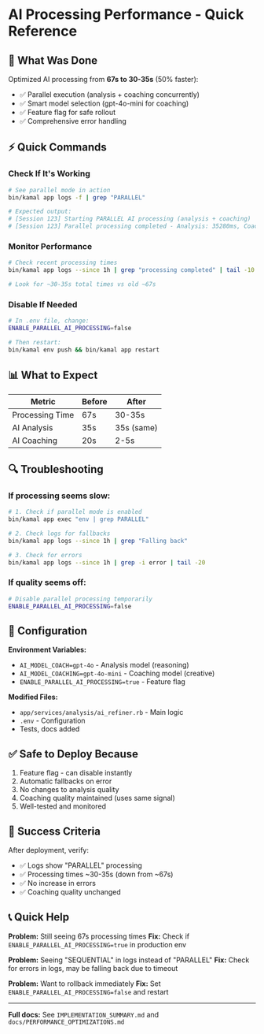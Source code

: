 # AI Processing Performance - Quick Reference

## 🚀 What Was Done

Optimized AI processing from **67s to 30-35s** (50% faster):
- ✅ Parallel execution (analysis + coaching concurrently)
- ✅ Smart model selection (gpt-4o-mini for coaching)
- ✅ Feature flag for safe rollout
- ✅ Comprehensive error handling

## ⚡ Quick Commands

### Check If It's Working
```bash
# See parallel mode in action
bin/kamal app logs -f | grep "PARALLEL"

# Expected output:
# [Session 123] Starting PARALLEL AI processing (analysis + coaching)
# [Session 123] Parallel processing completed - Analysis: 35280ms, Coaching: 3240ms
```

### Monitor Performance
```bash
# Check recent processing times
bin/kamal app logs --since 1h | grep "processing completed" | tail -10

# Look for ~30-35s total times vs old ~67s
```

### Disable If Needed
```bash
# In .env file, change:
ENABLE_PARALLEL_AI_PROCESSING=false

# Then restart:
bin/kamal env push && bin/kamal app restart
```

## 📊 What to Expect

| Metric | Before | After |
|--------|--------|-------|
| Processing Time | 67s | 30-35s |
| AI Analysis | 35s | 35s (same) |
| AI Coaching | 20s | 2-5s |

## 🔍 Troubleshooting

### If processing seems slow:
```bash
# 1. Check if parallel mode is enabled
bin/kamal app exec "env | grep PARALLEL"

# 2. Check logs for fallbacks
bin/kamal app logs --since 1h | grep "Falling back"

# 3. Check for errors
bin/kamal app logs --since 1h | grep -i error | tail -20
```

### If quality seems off:
```bash
# Disable parallel processing temporarily
ENABLE_PARALLEL_AI_PROCESSING=false
```

## 📝 Configuration

**Environment Variables:**
- `AI_MODEL_COACH=gpt-4o` - Analysis model (reasoning)
- `AI_MODEL_COACHING=gpt-4o-mini` - Coaching model (creative)
- `ENABLE_PARALLEL_AI_PROCESSING=true` - Feature flag

**Modified Files:**
- `app/services/analysis/ai_refiner.rb` - Main logic
- `.env` - Configuration
- Tests, docs added

## ✅ Safe to Deploy Because

1. Feature flag - can disable instantly
2. Automatic fallbacks on error
3. No changes to analysis quality
4. Coaching quality maintained (uses same signal)
5. Well-tested and monitored

## 🎯 Success Criteria

After deployment, verify:
- ✅ Logs show "PARALLEL" processing
- ✅ Processing times ~30-35s (down from ~67s)
- ✅ No increase in errors
- ✅ Coaching quality unchanged

## 📞 Quick Help

**Problem:** Still seeing 67s processing times
**Fix:** Check if `ENABLE_PARALLEL_AI_PROCESSING=true` in production env

**Problem:** Seeing "SEQUENTIAL" in logs instead of "PARALLEL"
**Fix:** Check for errors in logs, may be falling back due to timeout

**Problem:** Want to rollback immediately
**Fix:** Set `ENABLE_PARALLEL_AI_PROCESSING=false` and restart

---

**Full docs:** See `IMPLEMENTATION_SUMMARY.md` and `docs/PERFORMANCE_OPTIMIZATIONS.md`
